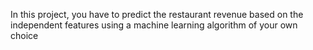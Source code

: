 In this project, you have to predict the restaurant revenue based on the
independent features using a machine learning algorithm of your own choice
